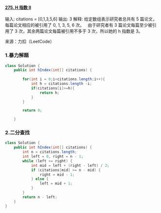 #### [275. H 指数 II](https://leetcode-cn.com/problems/h-index-ii/)

输入: citations = [0,1,3,5,6]
输出: 3 
解释: 给定数组表示研究者总共有 5 篇论文，每篇论文相应的被引用了 0, 1, 3, 5, 6 次。
     由于研究者有 3 篇论文每篇至少被引用了 3 次，其余两篇论文每篇被引用不多于 3 次，所以她的 h 指数是 3。

来源：力扣（LeetCode）

### 1.暴力解题

```java
class Solution {
    public int hIndex(int[] citations) {
        
        for(int i = 0;i<citations.length;i++){
            int h = citations.length -i;
            if(citations[i]>=h){
                return h;
            }
        }

        return 0;

    }
```

### 2.二分查找

```java
class Solution {
    public int hIndex(int[] citations) {
        int n = citations.length;
        int left = 0, right = n - 1;
        while (left <= right) {
            int mid = left + (right - left) / 2;
            if (citations[mid] >= n - mid) {
                right = mid - 1;
            } else {
                left = mid + 1;
            }
        }
        return n - left;
    }
}
```

